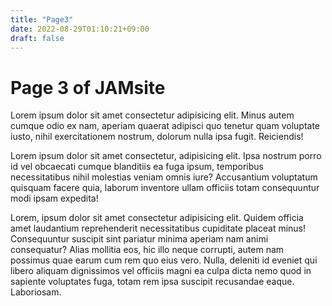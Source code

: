 ```yaml
---
title: "Page3"
date: 2022-08-29T01:10:21+09:00
draft: false
---
```


# Page 3 of JAMsite

Lorem ipsum dolor sit amet consectetur adipisicing elit. Minus autem cumque odio ex nam, aperiam quaerat adipisci quo tenetur quam voluptate iusto, nihil exercitationem nostrum, dolorum nulla ipsa fugit. Reiciendis!

Lorem ipsum dolor sit amet consectetur, adipisicing elit. Ipsa nostrum porro id vel obcaecati cumque blanditiis ea fuga ipsum, temporibus necessitatibus nihil molestias veniam omnis iure? Accusantium voluptatum quisquam facere quia, laborum inventore ullam officiis totam consequuntur modi ipsam expedita!

Lorem, ipsum dolor sit amet consectetur adipisicing elit. Quidem officia amet laudantium reprehenderit necessitatibus cupiditate placeat minus! Consequuntur suscipit sint pariatur minima aperiam nam animi consequatur? Alias mollitia eos, hic illo neque corrupti, autem nam possimus quae earum cum rem quo eius vero. Nulla, deleniti id eveniet qui libero aliquam dignissimos vel officiis magni ea culpa dicta nemo quod in sapiente voluptates fuga, totam rem ipsa suscipit recusandae eaque. Laboriosam.